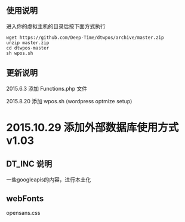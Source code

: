 ## 使用说明
进入你的虚拟主机的目录后按下面方式执行  

    wget https://github.com/Deep-Time/dtwpos/archive/master.zip  
    unzip master.zip  
    cd dtwpos-master  
    sh wpos.sh  
        


## 更新说明

2015.6.3
添加 Functions.php 文件

2015.8.20
添加  wpos.sh (wordpress optmize setup)

2015.10.29
添加外部数据库使用方式 v1.03
============================================

## DT_INC 说明
一些googleapis的内容，进行本土化


## webFonts

opensans.css
